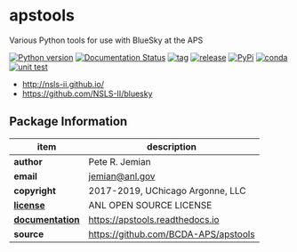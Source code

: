 # apstools

Various Python tools for use with BlueSky at the APS

[![Python version](https://img.shields.io/pypi/pyversions/apstools.svg)](https://pypi.python.org/pypi/apstools)
[![Documentation Status](https://readthedocs.org/projects/apstools/badge/?version=latest)](http://apstools.readthedocs.io/en/latest/?badge=latest)
[![tag](https://img.shields.io/github/tag/BCDA-APS/apstools.svg)](https://github.com/BCDA-APS/apstools/tags)
[![release](https://img.shields.io/github/release/BCDA-APS/apstools.svg)](https://github.com/BCDA-APS/apstools/releases)
[![PyPi](https://img.shields.io/pypi/v/apstools.svg)](https://pypi.python.org/pypi/apstools)
[![conda](https://anaconda.org/prjemian/apstools/badges/version.svg)](https://anaconda.org/prjemian/apstools)
[![unit test](https://travis-ci.org/BCDA-APS/apstools.svg?branch=master)](https://travis-ci.org/BCDA-APS/apstools)

* http://nsls-ii.github.io/
* https://github.com/NSLS-II/bluesky

## Package Information

item              | description
------------------|--------------------------------
**author**        | Pete R. Jemian
**email**         | jemian@anl.gov
**copyright**     | 2017-2019, UChicago Argonne, LLC
[**license**](apstools/LICENSE) | ANL OPEN SOURCE LICENSE
[**documentation**](https://apstools.readthedocs.io) | https://apstools.readthedocs.io
**source**        | https://github.com/BCDA-APS/apstools

